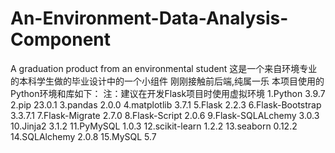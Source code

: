 # An-Environment-Data-Analysis-Component
A graduation product from an environmental student
这是一个来自环境专业的本科学生做的毕业设计中的一个小组件
刚刚接触前后端,纯属一乐
本项目使用的Python环境和库如下：
注：建议在开发Flask项目时使用虚拟环境
1.Python 3.9.7
2.pip 23.0.1
3.pandas 2.0.0
4.matplotlib 3.7.1
5.Flask 2.2.3
6.Flask-Bootstrap 3.3.7.1
7.Flask-Migrate 2.7.0
8.Flask-Script 2.0.6
9.Flask-SQLALchemy 3.0.3
10.Jinja2 3.1.2
11.PyMySQL 1.0.3
12.scikit-learn 1.2.2
13.seaborn 0.12.2
14.SQLAlchemy 2.0.8
15.MySQL 5.7
